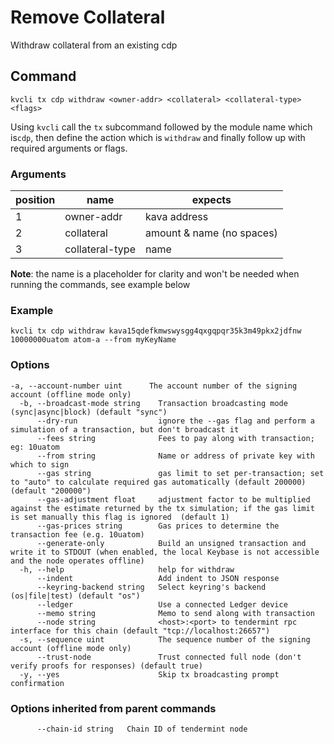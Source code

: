 # Remove Collateral

Withdraw collateral from an existing cdp

## Command
```
kvcli tx cdp withdraw <owner-addr> <collateral> <collateral-type> <flags>
```

Using ```kvcli``` call the ```tx``` subcommand followed by the module name which is```cdp```, then define the action which is ```withdraw``` and finally follow up with required arguments or flags.

### Arguments
position|name|expects
|--|--|--|
1|owner-addr| kava address
2|collateral| amount & name (no spaces)
3|collateral-type| name


**Note**: the name is a placeholder for clarity and won't be needed when running the commands, see example below

### Example
```
kvcli tx cdp withdraw kava15qdefkmwswysgg4qxgqpqr35k3m49pkx2jdfnw 10000000uatom atom-a --from myKeyName
```
 
### Options
```
-a, --account-number uint      The account number of the signing account (offline mode only)
  -b, --broadcast-mode string    Transaction broadcasting mode (sync|async|block) (default "sync")
      --dry-run                  ignore the --gas flag and perform a simulation of a transaction, but don't broadcast it
      --fees string              Fees to pay along with transaction; eg: 10uatom
      --from string              Name or address of private key with which to sign
      --gas string               gas limit to set per-transaction; set to "auto" to calculate required gas automatically (default 200000) (default "200000")
      --gas-adjustment float     adjustment factor to be multiplied against the estimate returned by the tx simulation; if the gas limit is set manually this flag is ignored  (default 1)
      --gas-prices string        Gas prices to determine the transaction fee (e.g. 10uatom)
      --generate-only            Build an unsigned transaction and write it to STDOUT (when enabled, the local Keybase is not accessible and the node operates offline)
  -h, --help                     help for withdraw
      --indent                   Add indent to JSON response
      --keyring-backend string   Select keyring's backend (os|file|test) (default "os")
      --ledger                   Use a connected Ledger device
      --memo string              Memo to send along with transaction
      --node string              <host>:<port> to tendermint rpc interface for this chain (default "tcp://localhost:26657")
  -s, --sequence uint            The sequence number of the signing account (offline mode only)
      --trust-node               Trust connected full node (don't verify proofs for responses) (default true)
  -y, --yes                      Skip tx broadcasting prompt confirmation
```

### Options inherited from parent commands
```
      --chain-id string   Chain ID of tendermint node
```